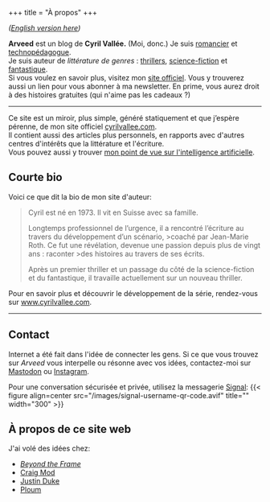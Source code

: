 +++
title = "À propos"
+++

*([English version here](/about/))*

**Arveed** est un blog de **Cyril Vallée.** (Moi, donc.)
Je suis <a href="https://www.cyrilvallee.com">romancier</a> et <a href="https://www.h-fr.ch/nos-formations/centre-de-formation-des-soins">technopédagogue</a>.<br>
Je suis auteur de _littérature de genres_&nbsp;: <a href="https://www.cyrilvallee.com/totem-un-thriller/">thrillers</a>, <a href="https://www.cyrilvallee.com/le-reflet-des-etoiles/">science-fiction</a> et <a href="https://www.cyrilvallee.com/timeskippers/">fantastique</a>.  
Si vous voulez en savoir plus, visitez mon <a href="https://www.cyrilvallee.com/">site officiel</a>. Vous y trouverez aussi un lien pour vous abonner à ma newsletter. En prime, vous aurez droit à des histoires gratuites (qui n'aime pas les cadeaux ?)

<hr class="min">

Ce site est un miroir, plus simple, généré statiquement et que j’espère pérenne, de mon site officiel [cyrilvallee.com](https://www.cyrilvallee.com/).  
Il contient aussi des articles plus personnels, en rapports avec d'autres centres d'intérêts que la littérature et l'écriture.  
Vous pouvez aussi y trouver [mon point de vue sur l'intelligence artificielle](/ai/).

## Courte bio

Voici ce que dit la bio de mon site d'auteur:

>Cyril est né en 1973. Il vit en Suisse avec sa famille.
>
>Longtemps professionnel de l’urgence, il a rencontré l’écriture au travers du développement d’un scénario, >coaché par Jean-Marie Roth. Ce fut une révélation, devenue une passion depuis plus de vingt ans : raconter >des histoires au travers de ses écrits.
>
>Après un premier thriller et un passage du côté de la science-fiction et du fantastique, il travaille actuellement sur un nouveau thriller.

Pour en savoir plus et découvrir le développement de la série, rendez-vous sur www.cyrilvallee.com.

<hr>

## Contact

Internet a été fait dans l'idée de connecter les gens. Si ce que vous trouvez sur _Arveed_ vous interpelle ou résonne avec vos idées, contactez-moi sur [Mastodon](https://tooting.ch/@arveed) ou [Instagram](https://www.instagram.com/_cyrilvallee_).

Pour une conversation sécurisée et privée, utilisez la messagerie [Signal](https://signal.me/#eu/l9JYbM60CWBpMc6EDhXhuRB6Up-0EVePILyEipBYcEnBRwLD8zxGqqn9-aCd2kBC):
{{< figure align=center src="/images/signal-username-qr-code.avif" title="" width="300" >}}

## À propos de ce site web

J'ai volé des idées chez:

- [_Beyond the Frame_](https://schmud.de/)
- [Craig Mod](https://craigmod.com)
- [Justin Duke](https://arcana.computer)
- [Ploum](https://ploum.net)
